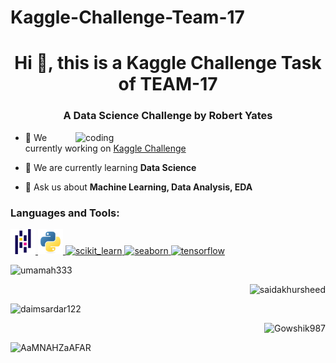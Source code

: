 # Kaggle-Challenge-Team-17

<h1 align="center">Hi 👋, this is a Kaggle Challenge Task of TEAM-17</h1>
<h3 align="center">A Data Science Challenge by Robert Yates</h3>
<img align="right" alt="coding" width="400" src="https://media1.giphy.com/media/26tn33aiTi1jkl6H6/giphy.gif?cid=6c09b952xl5fs31z6c98u0g8wp7fg7fafdrk9tmsupm3kgv9&ep=v1_internal_gif_by_id&rid=giphy.gif&ct=g">

- 🔭 We currently working on [Kaggle Challenge](https://www.kaggle.com/competitions/spaceship-titanic/team)

- 🌱 We are currently learning **Data Science**

- 💬 Ask us about **Machine Learning, Data Analysis, EDA**


<p align="left">
</p>

<h3 align="left">Languages and Tools:</h3>
<p align="left"> <a href="https://pandas.pydata.org/" target="_blank" rel="noreferrer"> <img src="https://raw.githubusercontent.com/devicons/devicon/2ae2a900d2f041da66e950e4d48052658d850630/icons/pandas/pandas-original.svg" alt="pandas" width="40" height="40"/> </a> <a href="https://www.python.org" target="_blank" rel="noreferrer"> <img src="https://raw.githubusercontent.com/devicons/devicon/master/icons/python/python-original.svg" alt="python" width="40" height="40"/> </a> <a href="https://scikit-learn.org/" target="_blank" rel="noreferrer"> <img src="https://upload.wikimedia.org/wikipedia/commons/0/05/Scikit_learn_logo_small.svg" alt="scikit_learn" width="40" height="40"/> </a> <a href="https://seaborn.pydata.org/" target="_blank" rel="noreferrer"> <img src="https://seaborn.pydata.org/_images/logo-mark-lightbg.svg" alt="seaborn" width="40" height="40"/> </a> <a href="https://www.tensorflow.org" target="_blank" rel="noreferrer"> <img src="https://www.vectorlogo.zone/logos/tensorflow/tensorflow-icon.svg" alt="tensorflow" width="40" height="40"/> </a> </p>

<p>&nbsp;<img align="left" src="https://github-readme-stats.vercel.app/api?username=umamah333&show_icons=true&locale=en" alt="umamah333" /></p>
<p>&nbsp;<img align="right" src="https://github-readme-stats.vercel.app/api?username=saidakhursheed&show_icons=true&locale=en" alt="saidakhursheed" /></p>
<p>&nbsp;<img align="left" src="https://github-readme-stats.vercel.app/api?username=daimsardar122&show_icons=true&locale=en" alt="daimsardar122" /></p>
<p>&nbsp;<img align="right" src="https://github-readme-stats.vercel.app/api?username=Gowshik987&show_icons=true&locale=en" alt="Gowshik987" /></p>
<p>&nbsp;<img align="left" src="https://github-readme-stats.vercel.app/api?username=AaMNAHZaAFAR&show_icons=true&locale=en" alt="AaMNAHZaAFAR" /></p>
